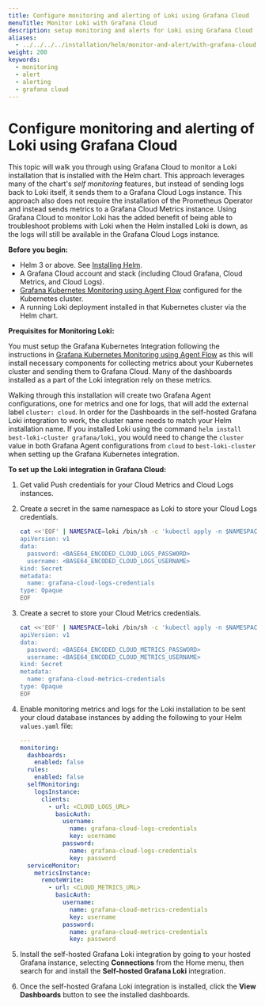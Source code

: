 ```yaml
---
title: Configure monitoring and alerting of Loki using Grafana Cloud
menuTitle: Monitor Loki with Grafana Cloud
description: setup monitoring and alerts for Loki using Grafana Cloud
aliases:
  - ../../../../installation/helm/monitor-and-alert/with-grafana-cloud
weight: 200
keywords:
  - monitoring
  - alert
  - alerting
  - grafana cloud
---
```


# Configure monitoring and alerting of Loki using Grafana Cloud

This topic will walk you through using Grafana Cloud to monitor a Loki installation that is installed with the Helm chart. This approach leverages many of the chart's _self monitoring_ features, but instead of sending logs back to Loki itself, it sends them to a Grafana Cloud Logs instance. This approach also does not require the installation of the Prometheus Operator and instead sends metrics to a Grafana Cloud Metrics instance. Using Grafana Cloud to monitor Loki has the added benefit of being able to troubleshoot problems with Loki when the Helm installed Loki is down, as the logs will still be available in the Grafana Cloud Logs instance.

**Before you begin:**

- Helm 3 or above. See [Installing Helm](https://helm.sh/docs/intro/install/).
- A Grafana Cloud account and stack (including Cloud Grafana, Cloud Metrics, and Cloud Logs).
- [Grafana Kubernetes Monitoring using Agent Flow](/docs/grafana-cloud/monitor-infrastructure/kubernetes-monitoring/configuration/config-k8s-agent-flow/) configured for the Kubernetes cluster.
- A running Loki deployment installed in that Kubernetes cluster via the Helm chart.

**Prequisites for Monitoring Loki:**

You must setup the Grafana Kubernetes Integration following the instructions in [Grafana Kubernetes Monitoring using Agent Flow](/docs/grafana-cloud/monitor-infrastructure/kubernetes-monitoring/configuration/config-k8s-agent-flow/) as this will install necessary components for collecting metrics about your Kubernetes cluster and sending them to Grafana Cloud. Many of the dashboards installed as a part of the Loki integration rely on these metrics.

Walking through this installation will create two Grafana Agent configurations, one for metrics and one for logs, that will add the external label `cluster: cloud`. In order for the Dashboards in the self-hosted Grafana Loki integration to work, the cluster name needs to match your Helm installation name. If you installed Loki using the command `helm install best-loki-cluster grafana/loki`, you would need to change the `cluster` value in both Grafana Agent configurations from `cloud` to `best-loki-cluster` when setting up the Grafana Kubernetes integration.

**To set up the Loki integration in Grafana Cloud:**

1. Get valid Push credentials for your Cloud Metrics and Cloud Logs instances.
1. Create a secret in the same namespace as Loki to store your Cloud Logs credentials.

   ```bash
   cat <<'EOF' | NAMESPACE=loki /bin/sh -c 'kubectl apply -n $NAMESPACE -f -'
   apiVersion: v1
   data:
     password: <BASE64_ENCODED_CLOUD_LOGS_PASSWORD>
     username: <BASE64_ENCODED_CLOUD_LOGS_USERNAME>
   kind: Secret
   metadata:
     name: grafana-cloud-logs-credentials
   type: Opaque
   EOF
   ```

1. Create a secret to store your Cloud Metrics credentials.

   ```bash
   cat <<'EOF' | NAMESPACE=loki /bin/sh -c 'kubectl apply -n $NAMESPACE -f -'
   apiVersion: v1
   data:
     password: <BASE64_ENCODED_CLOUD_METRICS_PASSWORD>
     username: <BASE64_ENCODED_CLOUD_METRICS_USERNAME>
   kind: Secret
   metadata:
     name: grafana-cloud-metrics-credentials
   type: Opaque
   EOF
   ```

1. Enable monitoring metrics and logs for the Loki installation to be sent your cloud database instances by adding the following to your Helm `values.yaml` file:

   ```yaml
   ---
   monitoring:
     dashboards:
       enabled: false
     rules:
       enabled: false
     selfMonitoring:
       logsInstance:
         clients:
           - url: <CLOUD_LOGS_URL>
             basicAuth:
               username:
                 name: grafana-cloud-logs-credentials
                 key: username
               password:
                 name: grafana-cloud-logs-credentials
                 key: password
     serviceMonitor:
       metricsInstance:
         remoteWrite:
           - url: <CLOUD_METRICS_URL>
             basicAuth:
               username:
                 name: grafana-cloud-metrics-credentials
                 key: username
               password:
                 name: grafana-cloud-metrics-credentials
                 key: password
   ```

1. Install the self-hosted Grafana Loki integration by going to your hosted Grafana instance, selecting **Connections** from the Home menu, then search for and install the **Self-hosted Grafana Loki** integration.

1. Once the self-hosted Grafana Loki integration is installed, click the **View Dashboards** button to see the installed dashboards.
